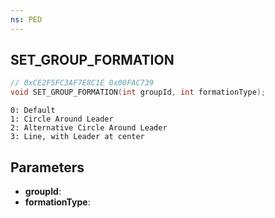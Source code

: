 ```yaml
---
ns: PED
---
```

## SET_GROUP_FORMATION

```c
// 0xCE2F5FC3AF7E8C1E 0x08FAC739
void SET_GROUP_FORMATION(int groupId, int formationType);
```

```
0: Default  
1: Circle Around Leader  
2: Alternative Circle Around Leader  
3: Line, with Leader at center  
```

## Parameters
* **groupId**: 
* **formationType**: 

